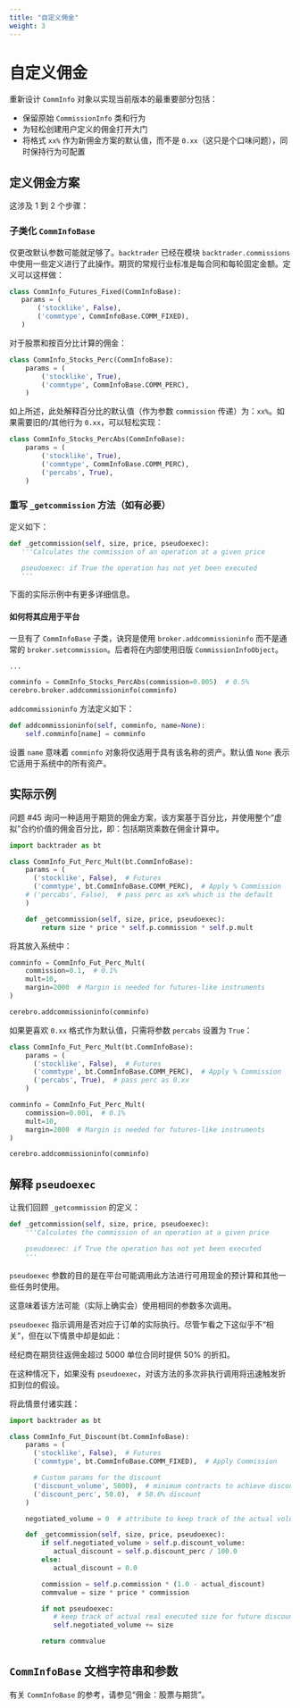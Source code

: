 ```yaml
---
title: "自定义佣金"
weight: 3
---
```


# 自定义佣金

重新设计 `CommInfo` 对象以实现当前版本的最重要部分包括：

- 保留原始 `CommissionInfo` 类和行为
- 为轻松创建用户定义的佣金打开大门
- 将格式 `xx%` 作为新佣金方案的默认值，而不是 `0.xx`（这只是个口味问题），同时保持行为可配置

## 定义佣金方案

这涉及 1 到 2 个步骤：

### 子类化 `CommInfoBase`

仅更改默认参数可能就足够了。`backtrader` 已经在模块 `backtrader.commissions` 中使用一些定义进行了此操作。期货的常规行业标准是每合同和每轮固定金额。定义可以这样做：

```python
class CommInfo_Futures_Fixed(CommInfoBase):
   params = (
       ('stocklike', False),
       ('commtype', CommInfoBase.COMM_FIXED),
   )
```

   对于股票和按百分比计算的佣金：

   ```python
   class CommInfo_Stocks_Perc(CommInfoBase):
       params = (
           ('stocklike', True),
           ('commtype', CommInfoBase.COMM_PERC),
       )
   ```

   如上所述，此处解释百分比的默认值（作为参数 `commission` 传递）为：`xx%`。如果需要旧的/其他行为 `0.xx`，可以轻松实现：

   ```python
   class CommInfo_Stocks_PercAbs(CommInfoBase):
       params = (
           ('stocklike', True),
           ('commtype', CommInfoBase.COMM_PERC),
           ('percabs', True),
       )
   ```

### 重写 `_getcommission` 方法（如有必要）

定义如下：

```python
def _getcommission(self, size, price, pseudoexec):
   '''Calculates the commission of an operation at a given price

   pseudoexec: if True the operation has not yet been executed
   '''
```

   下面的实际示例中有更多详细信息。

#### 如何将其应用于平台

一旦有了 `CommInfoBase` 子类，诀窍是使用 `broker.addcommissioninfo` 而不是通常的 `broker.setcommission`。后者将在内部使用旧版 `CommissionInfoObject`。

```python
...

comminfo = CommInfo_Stocks_PercAbs(commission=0.005)  # 0.5%
cerebro.broker.addcommissioninfo(comminfo)
```

`addcommissioninfo` 方法定义如下：

```python
def addcommissioninfo(self, comminfo, name=None):
    self.comminfo[name] = comminfo
```

设置 `name` 意味着 `comminfo` 对象将仅适用于具有该名称的资产。默认值 `None` 表示它适用于系统中的所有资产。

## 实际示例

问题 #45 询问一种适用于期货的佣金方案，该方案基于百分比，并使用整个“虚拟”合约价值的佣金百分比，即：包括期货乘数在佣金计算中。

```python
import backtrader as bt

class CommInfo_Fut_Perc_Mult(bt.CommInfoBase):
    params = (
      ('stocklike', False),  # Futures
      ('commtype', bt.CommInfoBase.COMM_PERC),  # Apply % Commission
    # ('percabs', False),  # pass perc as xx% which is the default
    )

    def _getcommission(self, size, price, pseudoexec):
        return size * price * self.p.commission * self.p.mult
```

将其放入系统中：

```python
comminfo = CommInfo_Fut_Perc_Mult(
    commission=0.1,  # 0.1%
    mult=10,
    margin=2000  # Margin is needed for futures-like instruments
)

cerebro.addcommissioninfo(comminfo)
```

如果更喜欢 `0.xx` 格式作为默认值，只需将参数 `percabs` 设置为 `True`：

```python
class CommInfo_Fut_Perc_Mult(bt.CommInfoBase):
    params = (
      ('stocklike', False),  # Futures
      ('commtype', bt.CommInfoBase.COMM_PERC),  # Apply % Commission
      ('percabs', True),  # pass perc as 0.xx
    )

comminfo = CommInfo_Fut_Perc_Mult(
    commission=0.001,  # 0.1%
    mult=10,
    margin=2000  # Margin is needed for futures-like instruments
)

cerebro.addcommissioninfo(comminfo)
```

## 解释 `pseudoexec`

让我们回顾 `_getcommission` 的定义：

```python
def _getcommission(self, size, price, pseudoexec):
    '''Calculates the commission of an operation at a given price

    pseudoexec: if True the operation has not yet been executed
    '''
```

`pseudoexec` 参数的目的是在平台可能调用此方法进行可用现金的预计算和其他一些任务时使用。

这意味着该方法可能（实际上确实会）使用相同的参数多次调用。

`pseudoexec` 指示调用是否对应于订单的实际执行。尽管乍看之下这似乎不“相关”，但在以下情景中却是如此：

经纪商在期货往返佣金超过 5000 单位合同时提供 50% 的折扣。

在这种情况下，如果没有 `pseudoexec`，对该方法的多次非执行调用将迅速触发折扣到位的假设。

将此情景付诸实践：

```python
import backtrader as bt

class CommInfo_Fut_Discount(bt.CommInfoBase):
    params = (
      ('stocklike', False),  # Futures
      ('commtype', bt.CommInfoBase.COMM_FIXED),  # Apply Commission

      # Custom params for the discount
      ('discount_volume', 5000),  # minimum contracts to achieve discount
      ('discount_perc', 50.0),  # 50.0% discount
    )

    negotiated_volume = 0  # attribute to keep track of the actual volume

    def _getcommission(self, size, price, pseudoexec):
        if self.negotiated_volume > self.p.discount_volume:
           actual_discount = self.p.discount_perc / 100.0
        else:
           actual_discount = 0.0

        commission = self.p.commission * (1.0 - actual_discount)
        commvalue = size * price * commission

        if not pseudoexec:
           # keep track of actual real executed size for future discounts
           self.negotiated_volume += size

        return commvalue
```

## `CommInfoBase` 文档字符串和参数

有关 `CommInfoBase` 的参考，请参见“佣金：股票与期货”。
